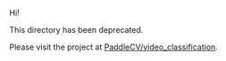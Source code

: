 
Hi!

This directory has been deprecated.

Please visit the project at [PaddleCV/video_classification](../../../PaddleCV/video_classification).
